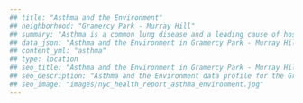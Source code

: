 ```yaml
---
## title: "Asthma and the Environment"
## neighborhood: "Gramercy Park - Murray Hill"
## summary: "Asthma is a common lung disease and a leading cause of hospitalizations for children under 15 years old. This report provides a summary of asthma indicators by neighborhood. It also describes housing and neighborhood characteristics that can make asthma worse."
## data_json: "Asthma and the Environment in Gramercy Park - Murray Hill"
## content_yml: "asthma"
## type: location
## seo_title: "Asthma and the Environment in Gramercy Park - Murray Hill"
## seo_description: "Asthma and the Environment data profile for the Gramercy Park - Murray Hill neighborhood of NYC."
## seo_image: "images/nyc_health_report_asthma_environment.jpg"
---
```

